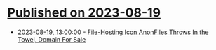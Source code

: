 # [Published on 2023-08-19](index.md)

* [2023-08-19, 13:00:00](https://yro.slashdot.org/story/23/08/19/020256/file-hosting-icon-anonfiles-throws-in-the-towel-domain-for-sale?utm_source=rss1.0mainlinkanon&utm_medium=feed) - [File-Hosting Icon AnonFiles Throws In the Towel, Domain For Sale](https://yro.slashdot.org/story/23/08/19/020256/file-hosting-icon-anonfiles-throws-in-the-towel-domain-for-sale?utm_source=rss1.0mainlinkanon&utm_medium=feed)
